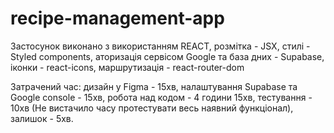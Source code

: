 # recipe-management-app

Застосунок виконано з використанням REACT, розмітка - JSX, стилі - Styled components, аторизація сервісом Google та база дних - Supabase, іконки - react-icons, маршрутизація - react-router-dom

Затрачений час: дизайн у Figma - 15хв, налаштування Supabase та Google console - 15хв, робота над кодом - 4 години 15хв, тестування - 10хв (Не вистачило часу протестувати весь наявний функціонал), залишок - 5хв.
